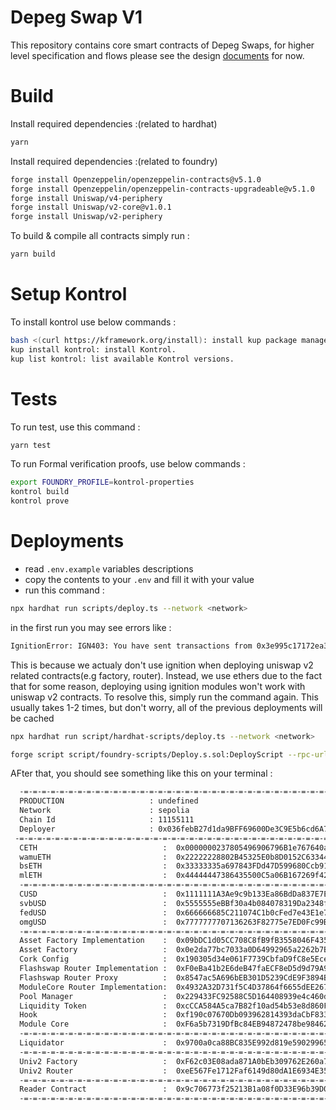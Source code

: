 # Depeg Swap V1

This repository contains core smart contracts of Depeg Swaps, for higher level specification and flows please see the design [documents](https://corkfi.notion.site/Smart-Contract-Flow-fc170aec36bc43579a7d0429c49e08ab) for now.

# Build

Install required dependencies :(related to hardhat)

```bash
yarn
```

Install required dependencies :(related to foundry)

```bash
forge install Openzeppelin/openzeppelin-contracts@v5.1.0
forge install Openzeppelin/openzeppelin-contracts-upgradeable@v5.1.0
forge install Uniswap/v4-periphery
forge install Uniswap/v2-core@v1.0.1
forge install Uniswap/v2-periphery          
```

To build & compile all contracts simply run :

```bash
yarn build
```

# Setup Kontrol

To install kontrol use below commands : 

```bash 
bash <(curl https://kframework.org/install): install kup package manager.
kup install kontrol: install Kontrol.
kup list kontrol: list available Kontrol versions.
```

# Tests

To run test, use this command :

```bash
yarn test
```

To run Formal verification proofs, use below commands :

```bash
export FOUNDRY_PROFILE=kontrol-properties
kontrol build
kontrol prove
```

# Deployments

- read `.env.example` variables descriptions
- copy the contents to your `.env` and fill it with your value
- run this command :

```bash
npx hardhat run scripts/deploy.ts --network <network>
```

in the first run you may see errors like :

```bash
IgnitionError: IGN403: You have sent transactions from 0x3e995c17172ea3e23505adfe5630df395a738e51 and they interfere with Hardhat Ignition. Please wait until they get 5 confirmations before running Hardhat Ignition again.
```

This is because we actualy don't use ignition when deploying uniswap v2 related contracts(e.g factory, router). Instead, we use ethers due to the fact that for some reason, deploying using ignition modules won't work with uniswap v2 contracts. To resolve this, simply run the command again. This usually takes 1-2 times, but don't worry, all of the previous deployments will be cached

```bash
npx hardhat run script/hardhat-scripts/deploy.ts --network <network>

forge script script/foundry-scripts/Deploy.s.sol:DeployScript --rpc-url https://1rpc.io/sepolia --broadcast -vvv --with-gas-price 25000000000 --verify
```

AFter that, you should see something like this on your terminal :

```bash
  -=-=-=-=-=-=-=-=-=-=-=-=-=-=-=-=-=-=-=-=-=-=-=-=-=-=-=-=-=-=-=-=-=-=-=-=-=-=-=-
  PRODUCTION                   : undefined
  Network                      : sepolia
  Chain Id                     : 11155111
  Deployer                     : 0x036febB27d1da9BFF69600De3C9E5b6cd6A7d275
 -=-=-=-=-=-=-=-=-=-=-=-=-=-=-=-=-=-=-=-=-=-=-=-=-=-=-=-=-=-=-=-=-=-=-=-=-=-=-=-
  CETH                            :  0x0000000237805496906796B1e767640a804576DF
  wamuETH                         :  0x22222228802B45325E0b8D0152C633449Ab06913
  bsETH                           :  0x33333335a697843FDd47D599680Ccb91837F59aF
  mlETH                           :  0x44444447386435500C5a06B167269f42FA4ae8d4
  -=-=-=-=-=-=-=-=-=-=-=-=-=-=-=-=-=-=-=-=-=-=-=-=-=-=-=-=-=-=-=-=-=-=-=-=-=-=-=-
  CUSD                            :  0x1111111A3Ae9c9b133Ea86BdDa837E7E796450EA
  svbUSD                          :  0x5555555eBBf30a4b084078319Da2348fD7B9e470
  fedUSD                          :  0x666666685C211074C1b0cFed7e43E1e7D8749E43
  omgUSD                          :  0x7777777707136263F82775e7ED0Fc99Bbe6f5eB0
  -=-=-=-=-=-=-=-=-=-=-=-=-=-=-=-=-=-=-=-=-=-=-=-=-=-=-=-=-=-=-=-=-=-=-=-=-=-=-=-
  Asset Factory Implementation    :  0x09bDC1d05CC708C8fB9fB3558046F4357EF98C23
  Asset Factory                   :  0x0e2da77bc7033a0D64992965a2262b7B9F3AbB07
  Cork Config                     :  0x190305d34e061F7739CbfaD9fC8e5Ece94C86467
  Flashswap Router Implementation :  0xF0eBa41b2E6deB47faECF8eD5d9d79A94A6E7312
  Flashswap Router Proxy          :  0x8547ac5A696bEB301D5239CdE9F3894B106476C9
  ModuleCore Router Implementation:  0x4932A32D731f5C4D37864f6655dEE26777182E79
  Pool Manager                    :  0x229433FC92588C5D164408939e4c460dC845372e
  Liquidity Token                 :  0xcCCA584A5ca7B82f10ad54b53e8d860Fb8c06889
  Hook                            :  0xf190c07670Db093962814393daCbF833CE02ea88
  Module Core                     :  0xF6a5b7319DfBc84EB94872478be98462aA9Aab99
  -=-=-=-=-=-=-=-=-=-=-=-=-=-=-=-=-=-=-=-=-=-=-=-=-=-=-=-=-=-=-=-=-=-=-=-=-=-=-=-
  Liquidator                      :  0x9700a0ca88BC835E992d819e59029965DBBfb1d6
  -=-=-=-=-=-=-=-=-=-=-=-=-=-=-=-=-=-=-=-=-=-=-=-=-=-=-=-=-=-=-=-=-=-=-=-=-=-=-=-
  Univ2 Factory                   :  0xF62c03E08ada871A0bEb309762E260a7a6a880E6
  Univ2 Router                    :  0xeE567Fe1712Faf6149d80dA1E6934E354124CfE3
  -=-=-=-=-=-=-=-=-=-=-=-=-=-=-=-=-=-=-=-=-=-=-=-=-=-=-=-=-=-=-=-=-=-=-=-=-=-=-=-
  Reader Contract                 :  0x9c706773f25213B1a08f0D33E96b39D019b1DC66
  -=-=-=-=-=-=-=-=-=-=-=-=-=-=-=-=-=-=-=-=-=-=-=-=-=-=-=-=-=-=-=-=-=-=-=-=-=-=-=-
```
